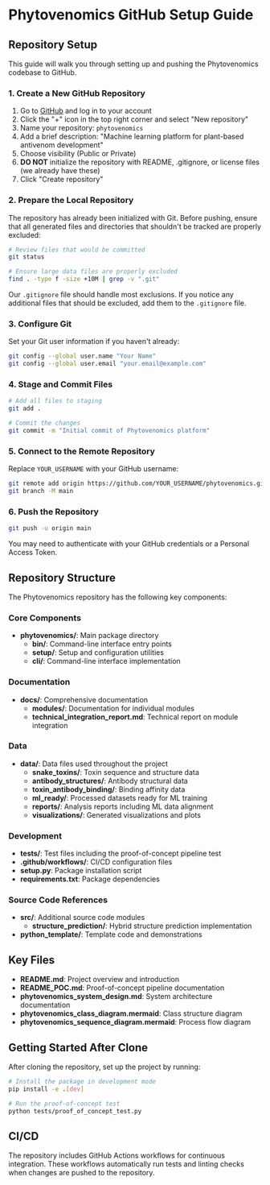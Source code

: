 # Phytovenomics GitHub Setup Guide

## Repository Setup

This guide will walk you through setting up and pushing the Phytovenomics codebase to GitHub.

### 1. Create a New GitHub Repository

1. Go to [GitHub](https://github.com/) and log in to your account
2. Click the "+" icon in the top right corner and select "New repository"
3. Name your repository: `phytovenomics`
4. Add a brief description: "Machine learning platform for plant-based antivenom development"
5. Choose visibility (Public or Private)
6. **DO NOT** initialize the repository with README, .gitignore, or license files (we already have these)
7. Click "Create repository"

### 2. Prepare the Local Repository

The repository has already been initialized with Git. Before pushing, ensure that all generated files and directories that shouldn't be tracked are properly excluded:

```bash
# Review files that would be committed
git status

# Ensure large data files are properly excluded
find . -type f -size +10M | grep -v ".git"
```

Our `.gitignore` file should handle most exclusions. If you notice any additional files that should be excluded, add them to the `.gitignore` file.

### 3. Configure Git

Set your Git user information if you haven't already:

```bash
git config --global user.name "Your Name"
git config --global user.email "your.email@example.com"
```

### 4. Stage and Commit Files

```bash
# Add all files to staging
git add .

# Commit the changes
git commit -m "Initial commit of Phytovenomics platform"
```

### 5. Connect to the Remote Repository

Replace `YOUR_USERNAME` with your GitHub username:

```bash
git remote add origin https://github.com/YOUR_USERNAME/phytovenomics.git
git branch -M main
```

### 6. Push the Repository

```bash
git push -u origin main
```

You may need to authenticate with your GitHub credentials or a Personal Access Token.

## Repository Structure

The Phytovenomics repository has the following key components:

### Core Components

- **phytovenomics/**: Main package directory
  - **bin/**: Command-line interface entry points
  - **setup/**: Setup and configuration utilities
  - **cli/**: Command-line interface implementation

### Documentation

- **docs/**: Comprehensive documentation
  - **modules/**: Documentation for individual modules
  - **technical_integration_report.md**: Technical report on module integration

### Data

- **data/**: Data files used throughout the project
  - **snake_toxins/**: Toxin sequence and structure data
  - **antibody_structures/**: Antibody structural data
  - **toxin_antibody_binding/**: Binding affinity data
  - **ml_ready/**: Processed datasets ready for ML training
  - **reports/**: Analysis reports including ML data alignment
  - **visualizations/**: Generated visualizations and plots

### Development

- **tests/**: Test files including the proof-of-concept pipeline test
- **.github/workflows/**: CI/CD configuration files
- **setup.py**: Package installation script
- **requirements.txt**: Package dependencies

### Source Code References

- **src/**: Additional source code modules
  - **structure_prediction/**: Hybrid structure prediction implementation
- **python_template/**: Template code and demonstrations

## Key Files

- **README.md**: Project overview and introduction
- **README_POC.md**: Proof-of-concept pipeline documentation
- **phytovenomics_system_design.md**: System architecture documentation
- **phytovenomics_class_diagram.mermaid**: Class structure diagram
- **phytovenomics_sequence_diagram.mermaid**: Process flow diagram

## Getting Started After Clone

After cloning the repository, set up the project by running:

```bash
# Install the package in development mode
pip install -e .[dev]

# Run the proof-of-concept test
python tests/proof_of_concept_test.py
```

## CI/CD

The repository includes GitHub Actions workflows for continuous integration. These workflows automatically run tests and linting checks when changes are pushed to the repository.
